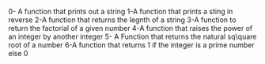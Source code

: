 0- A function that prints out a string
1-A function that prints a sting in reverse
2-A function that returns the legnth of a string
3-A function to return the factorial of a given number
4-A function that raises the power of an integer by another integer
5- A Function that returns the natural sq\quare root of a number
6-A function that returns  1 if the integer is a  prime number else 0
